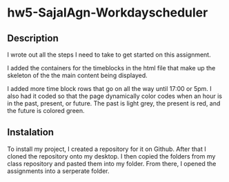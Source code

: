 # hw5-SajalAgn-Workdayscheduler

## Description
I wrote out all the steps I need to take to get started on this assignment.

I added the containers for the timeblocks in the html file that make up the skeleton of the the main content being displayed.

I added more time block rows that go on all the way until 17:00 or 5pm. I also had it coded so that the page dynamically color codes when an hour is in the past, present, or future. The past is light grey, the present is red, and the future is colored green.

## Instalation
To install my project, I created a repository for it on Github. After that I cloned the repository onto my desktop. I then copied the folders from my class repository and pasted them into my folder. From there, I opened the assignments into a serperate folder.

